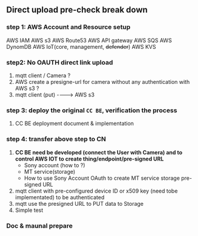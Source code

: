 ## Direct upload pre-check break down 

### step 1: AWS Account and Resource setup
AWS IAM 
AWS s3
AWS Route53
AWS API gateway
AWS SQS
AWS DynomDB
AWS IoT(core, management, ~~defender~~) 
AWS KVS

### step2: No OAUTH direct link upload
1. mqtt client / Camera ?
2. AWS create a presigne-url for camera without any authentication with AWS s3 ?
3. mqtt client (put) ----> AWS s3


### step 3: deploy the original `CC BE`, verification the process 
1. CC BE deployment document & implementation

### step 4: transfer above step to CN
1. **CC BE need be developed (connect the User with Camera) and to control AWS IOT to create thing/endpoint/pre-signed URL**
   - Sony account (how to ?)
   - MT service(storage)
   - How to use Sony Account OAuth to create MT service storage pre-signed URL
2. mqtt client with pre-configured device ID or x509 key (need tobe implementated) to be authenticated
3. mqtt use the presigned URL to PUT data to Storage 
4. Simple test

### Doc & maunal prepare

